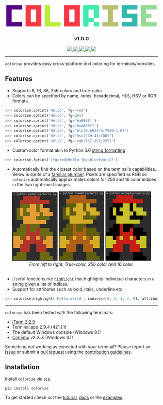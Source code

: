 <center>
    <img src="colorise-logo.png" />
    <h3 align="center">v1.0.0</h3>
    <div align="center">
        <a href="https://travis-ci.org/MisanthropicBit/colorise">
            <img src="https://travis-ci.org/MisanthropicBit/colorise.svg?branch=rgb_256_exts" />
        </a>
        <a href="/LICENSE">
            <img src="https://img.shields.io/github/license/MisanthropicBit/colorise.svg" />
        </a>
        <a href="https://pypi.org/project/colorise/">
            <img src="https://img.shields.io/pypi/v/colorise.svg" />
        </a>
        <a href="https://pypi.org/project/colorise/">
            <img src="https://img.shields.io/pypi/wheel/colorise" />
        </a>
        <img src="https://img.shields.io/pypi/pyversions/colorise.svg" />
    </div>
</center>

---

`colorise` provides easy cross-platform text coloring for terminals/consoles.

## Features

* Supports 8, 16, 88, 256 colors and true-color.
* Colors can be specified by name, index, hexadecimal, HLS, HSV or RGB formats.

```python
>>> colorise.cprint('Hello', fg='red')
>>> colorise.cprint('Hello', fg=201)
>>> colorise.cprint('Hello', fg='#a696ff')
>>> colorise.cprint('Hello', fg='0xa696ff')
>>> colorise.cprint('Hello', fg='hls(0.6923;0.7960;1.0)')
>>> colorise.cprint('Hello', fg='hsv(249;41;100)')
>>> colorise.cprint('Hello', fg='rgb(167;151;255)')
```

* Custom color format akin to Python 3.0 [string formatting](https://docs.python.org/3.7/library/stdtypes.html#str.format).

```python
>>> colorise.fprint('{fg=red}Hello {bg=blue}world!')
```

* Automatically find the closest color based on the terminal's
  capabilities. Below is sprite of a [familiar plumber](/examples/mario.py).
  Pixels are specified as RGB so `colorise` automatically approximates colors
  for 256 and 16 color indices in the two right-most images.

<div align="center">
    <img src="/screenshots/mario-true-color.png" width="150" />
    <img src="/screenshots/mario-256-color.png" width="150" />
    <img src="/screenshots/mario-16-color.png" width="150" />
</div>
<div align="center">
    <i>From left to right: True-color, 256 color and 16 color.</i>
</div>
<br />

* Useful functions like [`highlight`](/examples/highlighting.py) that highlights
  individual characters in a string given a list of indices.
* Support for attributes such as bold, italic, underline etc.

```python
>>> colorise.highlight('Hello world', indices=[0, 2, 3, 7, 9], attributes=[Attr.Italic])
```

---

`colorise` has been tested with the following terminals:

* [iTerm 3.2.9](https://iterm2.com/)
* Terminal.app 2.9.4 (421.1.1)
* The default Windows console (Windows 8.1)
* [ConEmu](https://conemu.github.io/) vX.X.X (Windows 8.1)

Something not working as expected with your terminal? Please report an
[issue](https://github.com/MisanthropicBit/colorise/issues) or submit a [pull
request](https://github.com/MisanthropicBit/colorise/pulls) using the
[contribution guidelines](/CONTRIBUTING.md).

## Installation

Install `colorise` via [`pip`](https://pip.pypa.io/en/latest/).

```bash
pip install colorise
```

To get started check out the [tutorial](), [docs]() or the [examples]().
